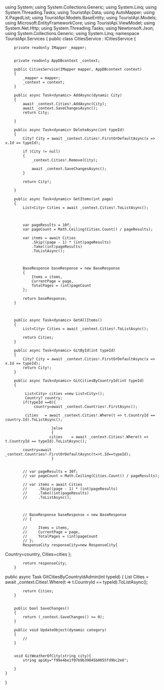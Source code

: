 using System;
using System.Collections.Generic;
using System.Linq;
using System.Threading.Tasks;
using TouristApi.Data;
using AutoMapper;
using X.PagedList;
using TouristApi.Models.BaseEntity;
using TouristApi.Models;
using Microsoft.EntityFrameworkCore;
using TouristApi.ViewModel;
using System.Net.Http;
     using System.Threading.Tasks;
     using Newtonsoft.Json;
     using System.Collections.Generic;
     using System.Linq;
namespace TouristApi.Services
{
    public class CitiesService : ICitiesService
    {

        private readonly IMapper _mapper;


        private readonly AppDBcontext _context;

        public CitiesService(IMapper mapper, AppDBcontext context)
        {
            _mapper = mapper;
            _context = context;
        }

        public async Task<dynamic> AddAsync(dynamic City)
        {
            await _context.Cities!.AddAsync(City);
            await _context.SaveChangesAsync();
            return City;

        }

        public async Task<dynamic> DeleteAsync(int typeId)
        {
            City? City = await _context.Cities!.FirstOrDefaultAsync(x => x.Id == typeId);

            if (City != null)
            {
                _context.Cities!.Remove(City);

                await _context.SaveChangesAsync();
            }

            return City!;

        }

        public async Task<dynamic> GetItems(int page)
        {
            List<City> Cities = await _context.Cities!.ToListAsync();



            var pageResults = 10f;
            var pageCount = Math.Ceiling(Cities.Count() / pageResults);

            var items = await Cities
                .Skip((page - 1) * (int)pageResults)
                .Take((int)pageResults)
                .ToListAsync();



            BaseResponse baseResponse = new BaseResponse
            {
                Items = items,
                CurrentPage = page,
                TotalPages = (int)pageCount
            };

            return baseResponse;
        }



        public async Task<dynamic> GetAllItems()
        {
            List<City> Cities = await _context.Cities!.ToListAsync();

            return Cities;
        }

        public async Task<dynamic> GitById(int typeId)
        {
            City? City = await _context.Cities!.FirstOrDefaultAsync(x => x.Id == typeId);
            return City!;
        }

        public async Task<dynamic> GitCitiesByCountryId(int typeId)
        {

             List<City> cities =new List<City>();
             Country? country;
            if(typeId ==0){
                 country=await _context.Countries!.FirstAsync();   
                
             cities   = await _context.Cities!.Where(t => t.CountryId == country.Id).ToListAsync();
                
                         }else
                         {
                        cities    = await _context.Cities!.Where(t => t.CountryId == typeId).ToListAsync();

            country=await _context.Countries!.FirstOrDefaultAsync(t=>t.Id==typeId); 
                         }
           

            // var pageResults = 30f;
            // var pageCount = Math.Ceiling(Cities.Count() / pageResults);

            // var items = await Cities
            //     .Skip((page - 1) * (int)pageResults)
            //     .Take((int)pageResults)
            //     .ToListAsync();



            // BaseResponse baseResponse = new BaseResponse
            // {
                  
            //     Items = items,
            //     CurrentPage = page,
            //     TotalPages = (int)pageCount
            // };
            ResponseCity responseCity=new ResponseCity{
Country=country,
Cities=cities
            };

            return responseCity;
        }


  public async Task<dynamic> GitCitiesByCountryIdAdmin(int typeId)
        {
            List<City> Cities = await _context.Cities!.Where(t => t.CountryId == typeId).ToListAsync();



          
            return Cities;
        }


        public bool SaveChanges()
        {
            return (_context.SaveChanges() >= 0);
        }

        public void UpdateObject(dynamic category)
        {
            //
        }


        void GitWeatherOfCity(string city){
            string apiKy="f99e4be1f07b9b39845b0055fd9bc2e6";

        }
    }
}
